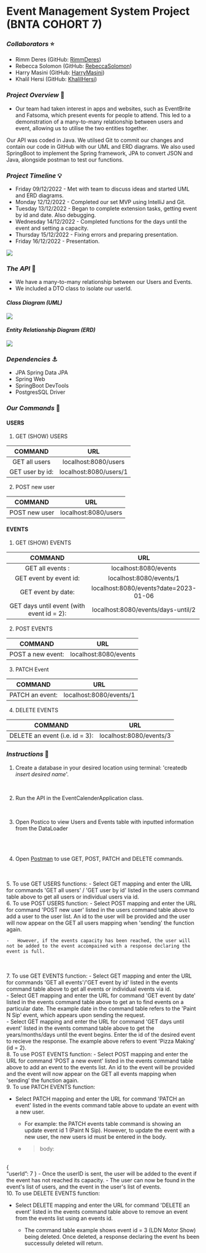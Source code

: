 # **Event Management System Project (BNTA COHORT 7)**

### ***Collaborators*** ⭐
- Rimm Deres (GitHub: [RimmDeres](https://github.com/rimmderes))
- Rebecca Solomon (GitHub: [RebeccaSolomon](https://github.com/rebeccasolomon446))
- Harry Masini (GitHub: [HarryMasini](https://github.com/harry101101))
- Khalil Hersi (GitHub: [KhalilHersi](https://github.com/Crossreference16))

### ***Project Overview*** 🚀

- Our team had taken interest in apps and websites, such as EventBrite and Fatsoma, which present events for people to attend. This led to a demonstration of a many-to-many relationship between users and event, allowing us to utilise the two entities together.

Our API was coded in Java. We utilsed Git to commit our changes and contain our code in GitHub with our UML and ERD diagrams. We also used SpringBoot to implement the Spring framework, JPA to convert JSON and Java, alongside postman to test our functions.

### ***Project Timeline*** 💡

- Friday 09/12/2022 - Met with team to discuss ideas and started UML and ERD diagrams.
- Monday 12/12/2022 - Completed our set MVP using IntelliJ and Git.
- Tuesday 13/12/2022 - Began to complete extension tasks, getting event by id and date. Also debugging.
- Wednesday 14/12/2022 - Completed functions for the days until the event and setting a capacity.
- Thursday 15/12/2022 - Fixing errors and preparing presentation.
- Friday 16/12/2022 - Presentation.

<img src = ./diagrams1/project_overview.png>

### ***The API*** 💎

- We have a many-to-many relationship between our Users and Events.
- We included a DTO class to isolate our userId.

#### ***Class Diagram (UML)***
<img src= ./diagrams1/UML.png>


#### ***Entity Relationship Diagram (ERD)***

<img src= ./diagrams1/ERD.png>

### ***Dependencies*** ⚓

- JPA Spring Data JPA
- Spring Web
- SpringBoot DevTools
- PostgresSQL Driver

### ***Our Commands*** 🫡

#### USERS

1. GET (SHOW) USERS

| COMMAND | URL    |
| :---:   | :---: | 
| GET all users | localhost:8080/users   |
| GET user by id: | localhost:8080/users/1  |

2. POST new user

| COMMAND | URL    |
| :---:   | :---: | 
| POST new user | localhost:8080/users   |

#### EVENTS

1. GET (SHOW) EVENTS

| COMMAND | URL    |
| :---:   | :---: | 
| GET all events : | localhost:8080/events   |
| GET event by event id: | localhost:8080/events/1   |
| GET event by date: | localhost:8080/events?date=2023-01-06   |
| GET days until event (with event id = 2): | localhost:8080/events/days-until/2   |

2. POST EVENTS

| COMMAND | URL    |
| :---:   | :---: | 
| POST a new event: | localhost:8080/events  |

3. PATCH Event

| COMMAND | URL    |
| :---:   | :---: | 
| PATCH an event: | localhost:8080/events/1  |

4. DELETE EVENTS

| COMMAND | URL    |
| :---:   | :---: | 
| DELETE an event (i.e. id = 3): | localhost:8080/events/3  |


### ***Instructions*** 📝 

1. Create a database in your desired location using terminal: 'createdb *insert desired name*'.
<br />

2. Run the API in the EventCalenderApplication class. 
<br />

3. Open Postico to view Users and Events table with inputted information from the DataLoader
<br />
<br />

4. Open [Postman](https://www.postman.com/) to use GET, POST, PATCH and DELETE commands.
<br />
<br />
5. To use GET USERS functions:
- Select GET mapping and enter the URL for commands 'GET all users' / 'GET user by id' listed in the users command table above to get all users or individual users via id.
<br />
6. To use POST USERS function:
- Select POST mapping and enter the URL for command 'POST new user' listed in the users command table above to add a user to the user list. An id to the user will be provided and the user will now appear on the GET all users mapping when 'sending' the function again.

    -   However, if the events capacity has been reached, the user will not be added to the event accompained with a response declaring the event is full.

<br />
<br />
7. To use GET EVENTS function:
- Select GET mapping and enter the URL for commands 'GET all events'/'GET event by id' listed in the events command table above to get all events or individual events via id.
<br />
- Select GET mapping and enter the URL for command 'GET event by date' listed in the events command table above to get an to find events on a particular date. The example date in the command table refers to the 'Paint N Sip' event, which appears upon sending the request.
<br />
- Select GET mapping and enter the URL for command 'GET days until event' listed in the events command table above to get the years/months/days until the event begins. Enter the id of the desired event to recieve the response. The example above refers to event 'Pizza Making' (id = 2).
<br />
8. To use POST EVENTS function:
- Select POST mapping and enter the URL for command 'POST a new event' listed in the events command table above to add an event to the events list. An id to the event will be provided and the event will now appear on the GET all events mapping when 'sending' the function again.
<br />
9. To use PATCH EVENTS function:

- Select PATCH mapping and enter the URL for command 'PATCH an event' listed in the events command table above to update an event with a new user.

     - For example: the PATCH events table command is showing an update event id 1 (Paint N Sip). However, to update the event with a new user, the new users id must be entered in the body.  
    - > body:
<br /> 
{ <br />
        “userId”: 7         
}
    - Once the userID is sent, the user will be added to the event if the event has not reached its capacity.
    - The user can now be found in the event's list of users, and the event in the user's list of events.


<br />
10. To use DELETE EVENTS function:

- Select DELETE mapping and enter the URL for command 'DELETE an event' listed in the events command table above to remove an event from the events list using an events id. 

    - The command table example shows event id = 3 (LDN Motor Show) being deleted. Once deleted, a response declaring the event hs been successully deleted will return.
